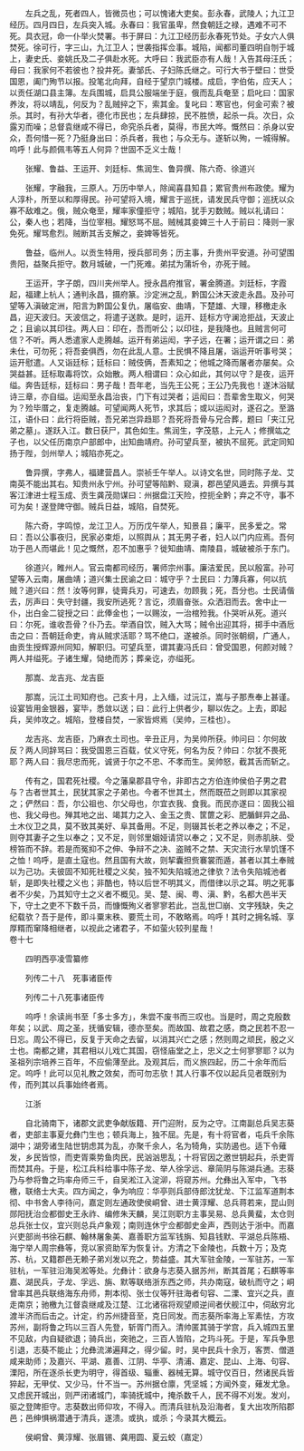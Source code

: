 <!-- { "loadSidebar": true } -->
　　左兵之乱，死者四人，皆微员也；可以愧诸大吏矣。彭永春，武陵人；九江卫经历。四月四日，左兵突入城。永春曰：我官虽卑，然食朝廷之禄，遇难不可不死。具衣冠，命一仆举火焚署。书于屏曰：九江卫经历彭永春死节处。子女六人俱焚死。徐可行，字三山，九江卫人；世袭指挥佥事。城陷，闻都司董四明自刎于城上，妻史氏、妾姚氏及二子俱赴水死。大呼曰：我武臣亦有人哉！入告其母汪氏；母曰：我家何不若彼也？投井死。妻邹氏、子妇陈氏继之。可行大书于壁曰：世受国恩，阖门殉节以报。投笔北向拜，自经于望京门城楼。成启，字伯佑，应天人；以贡任湖口县主簿。左兵围城，启具公服端坐于庭，俄而乱兵奄至；启叱曰：国家养汝，将以靖乱，何反为？乱贼捽之下，索其金。复叱曰：寒官也，何金可索？被杀。其时，有孙大华者，德化市民也；左兵肆掠，民不胜愤，起杀一兵。次日，众露刃而噪；总督袁继咸不得已，命究杀兵者，莫得，市民大哗。慨然曰：杀身以安众，吾何惜一死？乃挺身出曰：杀兵者，我也；与众无与。遂斩以殉，一城得解。呜呼！此与颜佩韦等五人何异？世固不乏义士哉！

　　张耀、鲁益、王运开、刘廷标、焦润生、鲁异撰、陈六奇、徐道兴

　　张耀，字融我，三原人。万历中举人，除闻喜县知县；累官贵州布政使。耀为人淳朴，所至以和厚得民。孙可望将入境，耀言于巡抚，请发民兵守御；巡抚以众寡不敌难之。俄，贼众奄至，耀率家僮拒守；城陷，犹手刃数贼。贼以礼请曰：公，秦人也；若降，当位宰相。耀怒骂不屈。贼械其妾婢三十人于前曰：降则一家免死。耀骂愈烈。贼断其舌支解之，妾婢等皆死。

　　鲁益，临州人。以贡生特用，授兵部司务；历主事，升贵州平安道。孙可望围贵阳，益聚兵拒守。数月城破，一门死难。弟拭为蒲圻令，亦死于贼。

　　王运开，字子朗，四川夹州举人。授永昌府推官，署金腾道。刘廷标，字霞起，福建上杭人；通判永昌，摄府篆。沙定洲之乱，黔国公沐天波走永昌。及孙可望等入滇破定洲，阳言为黔国公复仇，屠临安、曲靖，下楚雄、大理，移檄走永昌，迎天波归。天波信之，将遣子送款。是时，运开、廷标方守澜沧拒战，天波止之；且谕以其印往。两人曰：印在，吾而听公；以印往，是我降也。且贼言何可信？不听。两人悉遣家人走腾越。运开有弟运闳，字子远，在署；运开谓之曰：弟未仕，可勿死；将吾妾俱西，勿在此乱人意。士民惧不降且屠，诣运开听事号哭；运开慰遣。人又诣廷标；廷标曰：贼伎俩，吾素知之；他城之降而屠者亦屡矣。众哭益甚。廷标取毒将饮，众始散。两人相谓曰：众心如此，其何以守？是夜，运开缢。奔告廷标，廷标曰：男子哉！吾年老，当先王公死；王公乃先我也！遂沐浴赋诗三章，亦自缢。运闳至永昌治丧，门下有过哭者；运闳曰：吾辈舍生取义，何哭为？殓毕厝之，复走腾越。可望闻两人死节，求其后；或以运闳对，遂召之。至潞江，语仆曰：此行将臣贼，吾兄弟岂异趋耶？吾死将吾骨与兄合葬，题曰「夹江兄弟之墓」。遂跃入江。数日获尸，其色如生。焦润生，字茂慈，上元人；修撰竑之子也，以父任历南京户部郎中，出知曲靖府。孙可望兵至，被执不屈死。武定同知扬于陛，剑州举人；城陷亦死之。

　　鲁异撰，字弗人，福建营昌人。崇祯壬午举人。以诗文名世，同时陈子龙、艾南英不能出其右。知贵州永宁州。孙可望等陷黔、窥滇，郡邑望风遁去。异撰与其客江津进士程玉成、贡生龚茂勋谋曰：州据盘江天险，控扼全黔；弃之不守，事不可为矣！遂登陴守御。贼兵日益，城陷，自焚死。

　　陈六奇，字鸣惊，龙江卫人。万历戊午举人，知景县；廉平，民多爱之。常曰：吾以公事夜归，民家必束炬，以照舆从；其无男子者，妇人以门内应焉。吾何功于邑人而堪此！见之慨然，忍不加惠乎？徙知曲靖、南陵县，城破被杀于东门。

　　徐道兴，睢州人。官云南都司经历，署师宗州事。廉洁爱民，民以殷富。孙可望等入云南，屠曲靖；道兴集士民谕之曰：城守乎？士民曰：力薄兵寡，何以抗贼？道兴曰：然！汝等何罪，徒膏兵刃，可速去，勿顾我；死，吾分也。士民请偕去，厉声曰：失守封疆，我安所逃死？言讫，须眉奋张。众洒泪而去。舍中止一仆，出白金二锭授之曰：此俸金也；一以赐汝，一治棺殓我。仆哭听从死。道兴曰：尔死，谁收吾骨？仆乃去。举酒自饮，贼入大骂；贼令出迎其将，掷手中酒卮击之曰：吾朝廷命吏，肯从贼求活耶？骂不绝口，遂被杀。同时张朝纲，广通人，由贡生授辉源州同知，解职归。可望兵至，谓其妻冯氏曰：曾受国恩，何颜对贼？两人并缢死。子诸生耀，恸绝而苏；葬亲讫，亦缢死。

　　那嵩、龙吉兆、龙吉臣

　　那嵩，沅江土司知府也。己亥十月，上入缅，过沅江，嵩与子那焘奉上甚谨。设宴皆用金银器，宴毕，悉敛以送；曰：此行上供者少，聊以佐之。上去，即起兵，吴帅攻之。城陷，登楼自焚，一家皆烬焉（吴帅，三桂也）。

　　龙吉兆、龙吉臣，乃麻衣土司也。辛丑正月，为吴帅所获。帅问曰：尔何故反？两人同辞骂曰：我受国恩三百载，仗义守死，何名为反？帅曰：尔犹不畏死耶？两人曰：我尽忠而死，诚贤于尔之不忠、不孝而生。吴帅怒，截其舌而斩之。

　　传有之，国君死社稷。今之藩臬郡县守令，非即古之方伯连帅侯伯子男之君与？古者世其土，民犹其家之子弟也。今者不世其土，然而既莅之则即以其家视之；俨然曰：吾，尔公祖也、尔父母也，尔宜衣我、食我。而民亦遂曰：固我公祖也、我父母也。殚其地之出、竭其力之入、金玉之贵、筐篚之彩、肥腯鲜异之品、土木仪卫之具，莫不致其美好、阜其备用。不足，则辍其长老之养以奉之；不足，则夺其妻子之生以奉之；又不足，则邻里姻娅请贷以奉之；又不足，则赤肌肤、受榜笞而不辞。若是而冤抑不之伸、争辩不之决、盗贼不之禁、天灾流行水旱饥馑不之恤！呜呼，是直土寇也。然且国有大故，则挈囊担赀褰裳而遁，甚者以其土奉贼以为己功。夫彼固不知死社稷之义矣，独不知失陷城池之律欤？法令失陷城池者斩，是即失社稷之义也；非酷也，特以后世不明其义，而借律以示之耳。明之死事者不少矣，乃其知守土之义者不概见。吴、楚、闽、粤、滇、黔，名都大邑半天下，守土之吏不下数千员，而慷慨殉义者寥寥若此，岂乱世□崩、文字残缺，失之纪载欤？吾于是传，即斗粟末秩、要荒土司，不敢略焉。呜呼！其时之拥名城、享厚糈而窜降相继者，以视此之诸君子，不如萤火较列星哉！  
卷十七

　　四明西亭凌雪纂修

　　列传二十八　死事诸臣传

　　列传二十八死事诸臣传

　　呜呼！余读尚书至「多士多方」，朱尝不废书而三叹也。当是时，周之克殷数年矣；以武、周之圣，抚循安辑，德亦至矣。而故国、故君之感，商之民若不忍一日忘。周公不得已，反复于天命之去留，以消其兴亡之感；然则周之顽民，殷之义士也。南都之建，其君相以儿戏亡其国，窃怪庙堂之上，忠义之士何寥寥耶？以为圣祖列宗培养三百年，不应偷薄至此。及观其后，而义旅四起，历二十余年而后定。呜呼！此可以见礼教之效矣，而可勿志欤！其人行事不仅以起兵见者既别为传，而列其以兵事始终者焉。

　　江浙

　　自北骑南下，诸郡文武吏争献版籍、开门迎附，反为之守。江南副总兵吴志葵者，吏部主事夏允彝门生也；顿兵海上，独不屈。先是，有十将官者，屯兵千余陈湖中；湖旁诸生陆世钥虑其为乱，亦聚千余人，名为犄角，实防遏也。适下令薙发，乡民皆惊，而吏胥乘势鱼肉民，民汹汹思乱；十将官因之邀世钥起兵，杀吏胥而焚其舟。于是，松江兵科给事中陈子龙、举人徐孚远、章简阴与陈湖兵通。志葵乃与参将鲁之玙率舟师三千，自吴淞江入淀泖，将窥苏州。允彝出入军中，飞书檄，联络士大夫。四方闻之，争为响应：华亭则兵部侍郎沈犹龙、下江监军道荆本彻、中书舍人李待问，嘉定则左通政使侯峒曾、进士黄淳耀、总兵蒋若来，昆山则郧阳抚治佥都御史王永祚、编修朱天麟，吴江则职方主事吴易、总兵黄蜚，太仓则总兵张士仪，宜兴则总兵卢象观；南则连休宁佥都御史金声，西则达于浙中。而嘉兴吏部尚书徐石麒、翰林屠象美、嘉善职方监军钱旃、知县钱默、平湖总兵陈梧、海宁举人周宗彝等，竞以家资助军为恢复计。方清之下金陵也，兵数十万；及克苏、杭，又籍郡邑无赖子弟刈发以充之，势益盛。其大军驻金陵，一军驻苏，一军驻杭，一军驻沿海吴淞等处。允彝计：欲身与志葵入据苏州，断其首尾；石麒等率嘉、湖民兵，子龙、孚远、旃、默等联络浙东西之师，共办南寇，破杭而守之；峒曾率其邑兵联络海东舟师，荆本彻、张士仪等歼驻海者句容、二溧、宜兴之兵，直走南京；驰檄九江督袁继咸及江楚、江北诸宿将观望顺逆间者伏舰江中，伺敌穷北渡半济而后击之。计定，约苏州捷音至，克日同发。而志葵所率海上军素怯，方攻苏州，副将鲁之玙以三百人先登，斩胥门而入。清帅匿其骑于学宫，兵入城四五里不见敌，内自疑欲退；骑兵出，突驰之，三百人皆陷，之玙斗死。于是，军兵争思引退，志葵不能止；允彝流涕遍拜之，得少留。时，吴中民兵十余万，客贾、僧道咸来助师；及嘉兴、平湖、嘉善、江阴、华亭、清浦、嘉定、昆山、上海、句容、溧阳，所在逐杀长吏为明守，得首级、辎重、器械无算。城守仅百日，然诸民兵皆猝起，无甲仗、又少马，什不当一。苏州据仓廪，凭坚城；方闻外变，薙发尤急。又虑民开城出，则严闭诸城门，率骑抚城中，掩杀数千人，民不得不刈发。发刈，驱之登陴拒守。志葵数出师仰攻，不得入。而清兵驻杭及沿海者，复大出攻所陷郡邑；邑绅惧祸潜通于清兵，遂溃。或执，或杀；今录其大概云。

　　侯峒曾、黄淳耀、张眉锡、龚用圆、夏云蛟（嘉定）

